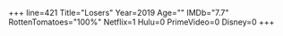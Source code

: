 +++
line=421
Title="Losers"
Year=2019
Age=""
IMDb="7.7"
RottenTomatoes="100%"
Netflix=1
Hulu=0
PrimeVideo=0
Disney=0
+++

